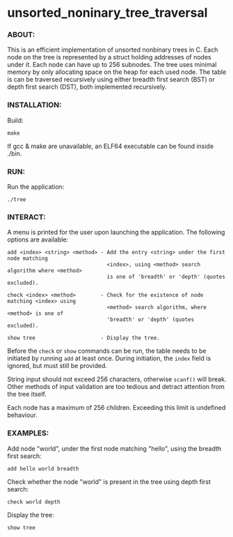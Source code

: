# unsorted_noninary_tree_traversal


### ABOUT:

This is an efficient implementation of unsorted nonbinary trees in C. Each node on the
tree is represented by a struct holding addresses of nodes under it. Each node can have
up to 256 subnodes. The tree uses minimal memory by only allocating space on the heap
for each used node. The table is can be traversed recursively using either breadth
first search (BST) or depth first search (DST), both implemented recursively.



### INSTALLATION:

Build:
```
make
```

If gcc & make are unavailable, an ELF64 executable can be found inside ./bin.



### RUN:

Run the application:
```
./tree
```



### INTERACT:

A menu is printed for the user upon launching the application. The following options
are available:
```
add <index> <string> <method> - Add the entry <string> under the first node matching
                                <index>, using <method> search algorithm where <method>
								is one of 'breadth' or 'depth' (quotes excluded).

check <index> <method>        - Check for the existence of node matching <index> using
                                <method> search algorithm, where <method> is one of
								'breadth' or 'depth' (quotes excluded).

show tree                     - Display the tree. 
```

Before the ```check``` or ```show``` commands can be run, the table needs to be
initiated by running ```add``` at least once. During initiation, the ```index``` field
is ignored, but must still be provided.

String input should not exceed 256 characters, otherwise ```scanf()``` will break. Other
methods of input validation are too tedious and detract attention from the tree itself.

Each node has a maximum of 256 children. Exceeding this limit is undefined behaviour.



### EXAMPLES:

Add node "world", under the first node matching "hello", using the breadth first search:
```
add hello world breadth
```

Check whether the node "world" is present in the tree using depth first search:
```
check world depth
```

Display the tree:
```
show tree
```
